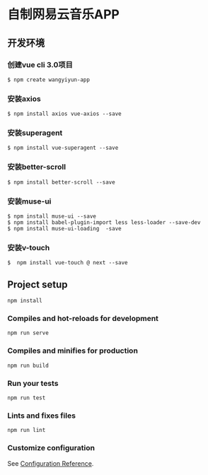 # 自制网易云音乐APP

## 开发环境

### 创建vue cli 3.0项目
```
$ npm create wangyiyun-app
```



### 安装axios

```
$ npm install axios vue-axios --save
```



### 安装superagent

```
$ npm install vue-superagent --save
```



### 安装better-scroll

```
$ npm install better-scroll --save
```



### 安装muse-ui

```
$ npm install muse-ui --save
$ npm install babel-plugin-import less less-loader --save-dev
$ npm install muse-ui-loading  -save
```



### 安装v-touch

```
$  npm install vue-touch @ next --save
```



## Project setup

```
npm install
```

### Compiles and hot-reloads for development
```
npm run serve
```

### Compiles and minifies for production
```
npm run build
```

### Run your tests
```
npm run test
```

### Lints and fixes files
```
npm run lint
```

### Customize configuration
See [Configuration Reference](https://cli.vuejs.org/config/).
